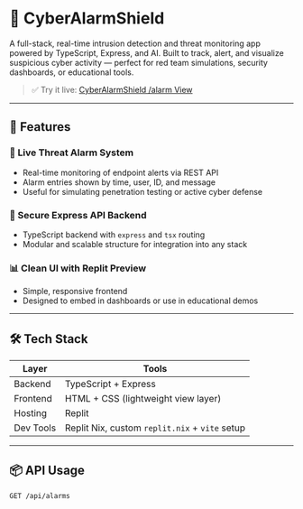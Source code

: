 # 🔐 CyberAlarmShield

A full-stack, real-time intrusion detection and threat monitoring app powered by TypeScript, Express, and AI. Built to track, alert, and visualize suspicious cyber activity — perfect for red team simulations, security dashboards, or educational tools.

> ✅ Try it live: [CyberAlarmShield /alarm View](https://1f29e15b-2391-4d1d-bead-3fb643e4b216-00-d5m90hpu8jz9.riker.replit.dev/alarm)

---

## 🚨 Features

### 📡 Live Threat Alarm System
- Real-time monitoring of endpoint alerts via REST API
- Alarm entries shown by time, user, ID, and message
- Useful for simulating penetration testing or active cyber defense

### 🔐 Secure Express API Backend
- TypeScript backend with `express` and `tsx` routing
- Modular and scalable structure for integration into any stack

### 📊 Clean UI with Replit Preview
- Simple, responsive frontend
- Designed to embed in dashboards or use in educational demos

---

## 🛠 Tech Stack

| Layer | Tools |
|-------|-------|
| Backend | TypeScript + Express |
| Frontend | HTML + CSS (lightweight view layer) |
| Hosting | Replit |
| Dev Tools | Replit Nix, custom `replit.nix` + `vite` setup |

---

## 📦 API Usage

```bash
GET /api/alarms
